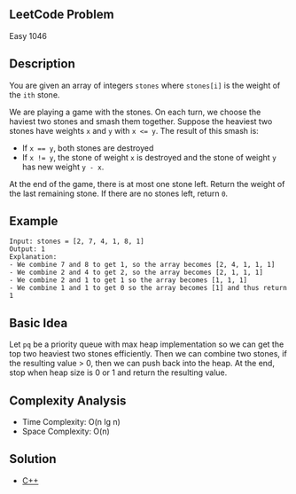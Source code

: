 ## LeetCode Problem
Easy 1046

## Description
You are given an array of integers `stones` where `stones[i]` is the weight of the `ith` stone.

We are playing a game with the stones. On each turn, we choose the haviest two stones and smash them together. Suppose the heaviest two stones have weights `x` and `y` with `x <= y`. The result of this smash is:
- If `x == y`, both stones are destroyed
- If `x != y`, the stone of weight `x` is destroyed and the stone of weight `y` has new weight `y - x`.

At the end of the game, there is at most one stone left.
Return the weight of the last remaining stone. If there are no stones left, return `0`.

## Example
```
Input: stones = [2, 7, 4, 1, 8, 1]
Output: 1
Explanation:
- We combine 7 and 8 to get 1, so the array becomes [2, 4, 1, 1, 1]
- We combine 2 and 4 to get 2, so the array becomes [2, 1, 1, 1]
- We combine 2 and 1 to get 1 so the array becomes [1, 1, 1]
- We combine 1 and 1 to get 0 so the array becomes [1] and thus return 1
```

## Basic Idea
Let `pq` be a priority queue with max heap implementation so we can get the top two heaviest two stones efficiently. Then we can combine two stones, if the resulting value > 0, then we can push back into the heap. At the end, stop when heap size is 0 or 1 and return the resulting value.

## Complexity Analysis
- Time Complexity: O(n lg n)
- Space Complexity: O(n)

## Solution
- [C++](./solution.cpp)
